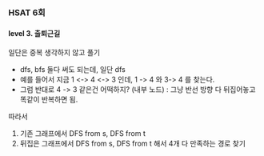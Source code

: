 ### HSAT 6회
#### level 3. 출퇴근길

일단은 중복 생각하지 않고 풀기

- dfs, bfs 둘다 써도 되는데, 일단 dfs
- 예를 들어서 지금 1 <-> 4 <-> 3 인데, 1 -> 4 와 3-> 4 를 찾는다.
- 그럼 반대로 4 -> 3 같은건 어떡하지? (내부 노드) : 그냥 반선 방향 다 뒤집어놓고 똑같이 반복하면 됨.

따라서
1. 기존 그래프에서 DFS from s, DFS from t
2. 뒤집은 그래프에서 DFS from s, DFS from t
해서 4개 다 만족하는 경로 찾기
